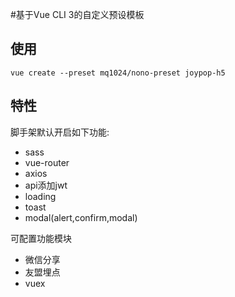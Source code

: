 #基于Vue CLI 3的自定义预设模板

## 使用
```
vue create --preset mq1024/nono-preset joypop-h5

```

## 特性

脚手架默认开启如下功能:

* sass
* vue-router
* axios
* api添加jwt
* loading
* toast
* modal(alert,confirm,modal)
  
可配置功能模块

* 微信分享
* 友盟埋点
* vuex
  
